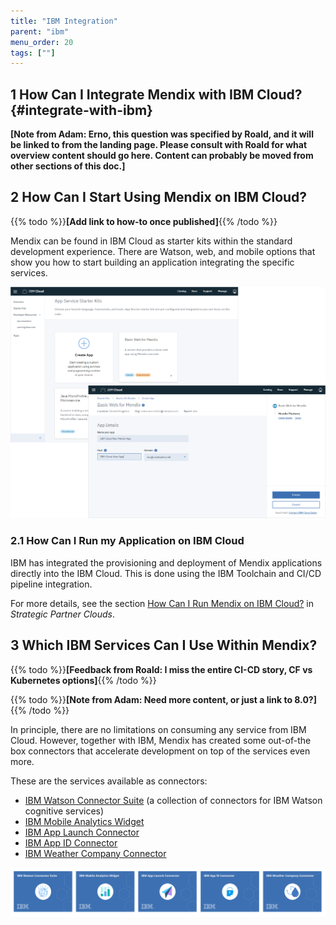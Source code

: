 ```yaml
---
title: "IBM Integration"
parent: "ibm"
menu_order: 20
tags: [""]
---
```


## 1 How Can I Integrate Mendix with IBM Cloud? {#integrate-with-ibm}

**[Note from Adam: Erno, this question was specified by Roald, and it will be linked to from the landing page. Please consult with Roald for what overview content should go here. Content can probably be moved from other sections of this doc.]**

## 2 How Can I Start Using Mendix on IBM Cloud?

{{% todo %}}**[Add link to how-to once published]**{{% /todo %}}

Mendix can be found in IBM Cloud as starter kits within the standard development experience. There are Watson, web, and mobile options that show you how to start building an application integrating the specific services.

![](attachments/mendix-ibm-cloud-integration2.png)

### 2.1 How Can I Run my Application on IBM Cloud

IBM has integrated the provisioning and deployment of Mendix applications directly into the IBM Cloud. This is done using the IBM Toolchain and CI/CD pipeline integration.

For more details, see the section [How Can I Run Mendix on IBM Cloud?](../app-capabilities/deploy-with-partners#ibm-cloud) in *Strategic Partner Clouds*.

## 3 Which IBM Services Can I Use Within Mendix?

{{% todo %}}**[Feedback from Roald: I miss the entire CI-CD story, CF vs Kubernetes options]**{{% /todo %}}

{{% todo %}}**[Note from Adam: Need more content, or just a link to 8.0?]**{{% /todo %}}

In principle, there are no limitations on consuming any service from IBM Cloud. However, together with IBM, Mendix has created some out-of-the box connectors that accelerate development on top of the services even more.

These are the services available as connectors:

 * [IBM Watson Connector Suite](https://appstore.home.mendix.com/link/app/2860/) (a collection of connectors for IBM Watson cognitive services)
 * [IBM Mobile Analytics Widget](https://appstore.home.mendix.com/link/app/106305/)
 * [IBM App Launch Connector](https://appstore.home.mendix.com/link/app/106382/)
 * [IBM App ID Connector](https://appstore.home.mendix.com/link/app/106198/)
 * [IBM Weather Company Connector](https://appstore.home.mendix.com/link/app/106297/)

![](attachments/ibm-appstore-connectors.png)
